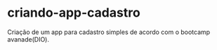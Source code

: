 # criando-app-cadastro
Criação de um app para cadastro simples de acordo com o bootcamp avanade(DIO).

